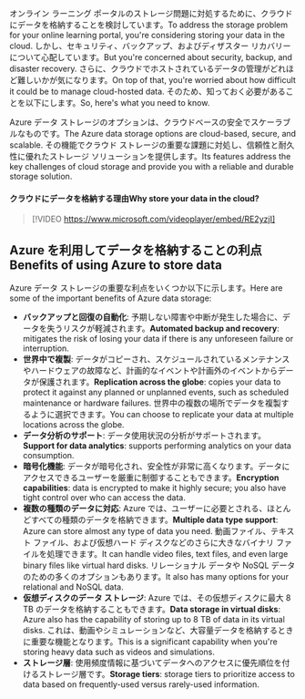 <span data-ttu-id="722db-101">オンライン ラーニング ポータルのストレージ問題に対処するために、クラウドにデータを格納することを検討しています。</span><span class="sxs-lookup"><span data-stu-id="722db-101">To address the storage problem for your online learning portal, you're considering storing your data in the cloud.</span></span> <span data-ttu-id="722db-102">しかし、セキュリティ、バックアップ、およびディザスター リカバリーについて心配しています。</span><span class="sxs-lookup"><span data-stu-id="722db-102">But you're concerned about security, backup, and disaster recovery.</span></span> <span data-ttu-id="722db-103">さらに、クラウドでホストされているデータの管理がどれほど難しいかが気になります。</span><span class="sxs-lookup"><span data-stu-id="722db-103">On top of that, you're worried about how difficult it could be to manage cloud-hosted data.</span></span> <span data-ttu-id="722db-104">そのため、知っておく必要があることを以下にします。</span><span class="sxs-lookup"><span data-stu-id="722db-104">So, here's what you need to know.</span></span>

<span data-ttu-id="722db-105">Azure データ ストレージのオプションは、クラウドベースの安全でスケーラブルなものです。</span><span class="sxs-lookup"><span data-stu-id="722db-105">The Azure data storage options are cloud-based, secure, and scalable.</span></span> <span data-ttu-id="722db-106">その機能でクラウド ストレージの重要な課題に対処し、信頼性と耐久性に優れたストレージ ソリューションを提供します。</span><span class="sxs-lookup"><span data-stu-id="722db-106">Its features address the key challenges of cloud storage and provide you with a reliable and durable storage solution.</span></span>

#### <a name="why-store-your-data-in-the-cloud"></a><span data-ttu-id="722db-107">クラウドにデータを格納する理由</span><span class="sxs-lookup"><span data-stu-id="722db-107">Why store your data in the cloud?</span></span>

> [!VIDEO https://www.microsoft.com/videoplayer/embed/RE2yzjI]

## <a name="benefits-of-using-azure-to-store-data"></a><span data-ttu-id="722db-108">Azure を利用してデータを格納することの利点</span><span class="sxs-lookup"><span data-stu-id="722db-108">Benefits of using Azure to store data</span></span>

<span data-ttu-id="722db-109">Azure データ ストレージの重要な利点をいくつか以下に示します。</span><span class="sxs-lookup"><span data-stu-id="722db-109">Here are some of the important benefits of Azure data storage:</span></span>

- <span data-ttu-id="722db-110">**バックアップと回復の自動化**: 予期しない障害や中断が発生した場合に、データを失うリスクが軽減されます。</span><span class="sxs-lookup"><span data-stu-id="722db-110">**Automated backup and recovery**: mitigates the risk of losing your data if there is any unforeseen failure or interruption.</span></span>
- <span data-ttu-id="722db-111">**世界中で複製**: データがコピーされ、スケジュールされているメンテナンスやハードウェアの故障など、計画的なイベントや計画外のイベントからデータが保護されます。</span><span class="sxs-lookup"><span data-stu-id="722db-111">**Replication across the globe**: copies your data to protect it against any planned or unplanned events, such as scheduled maintenance or hardware failures.</span></span> <span data-ttu-id="722db-112">世界中の複数の場所でデータを複製するように選択できます。</span><span class="sxs-lookup"><span data-stu-id="722db-112">You can choose to replicate your data at multiple locations across the globe.</span></span>
- <span data-ttu-id="722db-113">**データ分析のサポート**: データ使用状況の分析がサポートされます。</span><span class="sxs-lookup"><span data-stu-id="722db-113">**Support for data analytics**: supports performing analytics on your data consumption.</span></span>
- <span data-ttu-id="722db-114">**暗号化機能**: データが暗号化され、安全性が非常に高くなります。データにアクセスできるユーザーを厳重に制御することもできます。</span><span class="sxs-lookup"><span data-stu-id="722db-114">**Encryption capabilities**: data is encrypted to make it highly secure; you also have tight control over who can access the data.</span></span>
- <span data-ttu-id="722db-115">**複数の種類のデータに対応**: Azure では、ユーザーに必要とされる、ほとんどすべての種類のデータを格納できます。</span><span class="sxs-lookup"><span data-stu-id="722db-115">**Multiple data type support**: Azure can store almost any type of data you need.</span></span> <span data-ttu-id="722db-116">動画ファイル、テキスト ファイル、および仮想ハード ディスクなどのさらに大きなバイナリ ファイルを処理できます。</span><span class="sxs-lookup"><span data-stu-id="722db-116">It can handle video files, text files, and even large binary files like virtual hard disks.</span></span> <span data-ttu-id="722db-117">リレーショナル データや NoSQL データのための多くのオプションもあります。</span><span class="sxs-lookup"><span data-stu-id="722db-117">It also has many options for your relational and NoSQL data.</span></span>
- <span data-ttu-id="722db-118">**仮想ディスクのデータ ストレージ**: Azure では、その仮想ディスクに最大 8 TB のデータを格納することもできます。</span><span class="sxs-lookup"><span data-stu-id="722db-118">**Data storage in virtual disks**: Azure also has the capability of storing up to 8 TB of data in its virtual disks.</span></span> <span data-ttu-id="722db-119">これは、動画やシミュレーションなど、大容量データを格納するときに重要な機能となります。</span><span class="sxs-lookup"><span data-stu-id="722db-119">This is a significant capability when you're storing heavy data such as videos and simulations.</span></span>
- <span data-ttu-id="722db-120">**ストレージ層**: 使用頻度情報に基づいてデータへのアクセスに優先順位を付けるストレージ層です。</span><span class="sxs-lookup"><span data-stu-id="722db-120">**Storage tiers**: storage tiers to prioritize access to data based on frequently-used versus rarely-used information.</span></span>